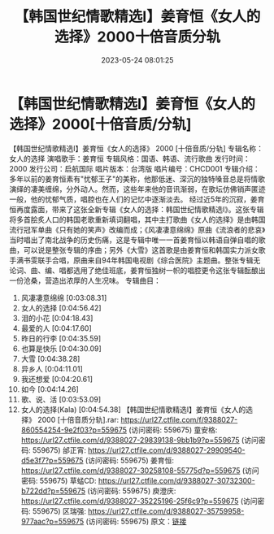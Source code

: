 ﻿---
title: 【韩国世纪情歌精选I】姜育恒《女人的选择》2000十倍音质分轨
date: 2023-05-24 08:01:25
categories: WAV车载音乐、镜像
tags: 华语中文
---
# 【韩国世纪情歌精选I】姜育恒《女人的选择》2000[十倍音质/分轨]

【韩国世纪情歌精选I】姜育恒《女人的选择》 2000 [十倍音质/分轨]
专辑名称：女人的选择
演唱歌手：姜育恒
专辑风格：国语、韩语、流行歌曲
发行时间：2000
发行公司：启航国际
唱片版本：台湾版
唱片编号：CHCD001
专辑介绍：
多年以前的姜育恒素有"忧郁王子"的美称，他那低迷、深沉的独特嗓音总是将情歌演绎的凄美缠绵，分外动人。然而，这些年来他的音讯渐弱，在歌坛仿佛销声匿迹一般，他的忧郁气质，唱腔也在人们的记忆中逐渐淡去。
经过近5年的沉寂，姜育恒再度露面，带来了这张全新专辑《女人的选择：韩国世纪情歌精选I》。这张专辑将多首脍炙人口的韩国老歌重新填词翻唱，其中主打歌曲《女人的选择》是由韩国流行冠军单曲《只有她的笑声》改编而成；《风凄凄意绵绵》原曲《流浪者的悲哀》当时唱出了南北战争的历史伤痛，这是专辑中唯一一首姜育恒以韩语自弹自唱的歌曲，可以说是整张专辑的序曲；另外《大雪》这首歌是由姜育恒和韩国实力派女歌手满书雯联手合唱，原曲来自94年韩国电视剧《综合医院》主题曲。整张专辑无论词、曲、编、唱都选用了绝佳班底，姜育恒独树一帜的唱腔更令这张专辑酝酿出一份沧桑，营造出浓厚的人生况味。
专辑曲目：
01. 风凄凄意绵绵 [0:03:08.31]
02. 女人的选择 [0:04:56.42]
03. 泪的小花 [0:04:18.43]
04. 最爱的人 [0:04:17.60]
05. 昨日的行李 [0:04:35.59]
06. 也算是快乐 [0:04:30.09]
07. 大雪 [0:04:38.28]
08. 异乡人 [0:04:11.01]
09. 我还想爱 [0:04:20.61]
10. 如今 [0:04:14.26]
11. 歌、说、活 [0:03:53.09]
12. 女人的选择(Kala) [0:04:54.38]
【韩国世纪情歌精选I】姜育恒《女人的选择》 2000 [十倍音质分轨].rar: https://url27.ctfile.com/f/9388027-860554254-9e2f03?p=559675
(访问密码: 559675)
童安格: https://url27.ctfile.com/d/9388027-29839138-9bb1b9?p=559675
(访问密码: 559675)
邰正宵: https://url27.ctfile.com/d/9388027-29909540-d5e3f7?p=559675
(访问密码: 559675)
姜育恒: https://url27.ctfile.com/d/9388027-30258108-55775d?p=559675
(访问密码: 559675)
草蜢CD: https://url27.ctfile.com/d/9388027-30732300-b722dd?p=559675
(访问密码: 559675)
庾澄庆: https://url27.ctfile.com/d/9388027-35225196-25f6c9?p=559675
(访问密码: 559675)
区瑞强: https://url27.ctfile.com/d/9388027-35759958-977aac?p=559675
(访问密码: 559675)
原文：[链接](https://blog.sina.com.cn/s/blog_1647c7e760103120p.html)